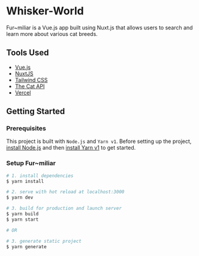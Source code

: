 <!-- markdownlint-disable MD033 -->

# Whisker-World

Fur<span aria-hidden="true">~</span>miliar is a Vue.js app built using Nuxt.js that allows users to search and learn more about various cat breeds.

## Tools Used

- [Vue.js](https://vuejs.org/)
- [NuxtJS](https://nuxtjs.org/)
- [Tailwind CSS](https://tailwindcss.com/)
- [The Cat API](https://thecatapi.com/)
- [Vercel](https://vercel.com/)

## Getting Started

### Prerequisites

This project is built with `Node.js` and `Yarn v1`. Before setting up the project, [install Node.js](https://nodejs.org/en/download/) and then [install Yarn v1](https://classic.yarnpkg.com/en/docs/install) to get started.

### Setup Fur~miliar

```bash
# 1. install dependencies
$ yarn install

# 2. serve with hot reload at localhost:3000
$ yarn dev

# 3. build for production and launch server
$ yarn build
$ yarn start

# OR

# 3. generate static project
$ yarn generate
```
